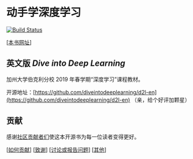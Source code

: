 # 动手学深度学习

[![Build Status](http://ci.diveintodeeplearning.org/job/zh/job/master/badge/icon)](http://ci.diveintodeeplearning.org/job/zh/job/master/)  

[[本书网址](https://zh.diveintodeeplearning.org/)]

 

## 英文版 *Dive into Deep Learning*

加州大学伯克利分校 2019 年春学期“深度学习”课程教材。

开源地址：[https://github.com/diveintodeeplearning/d2l-en](https://github.com/diveintodeeplearning/d2l-en) （亲，给个好评加颗星）




## 贡献

感谢[社区贡献者们](https://github.com/diveintodeeplearning/d2l-zh/graphs/contributors)使这本开源书为每一位读者变得更好。

[[如何贡献](https://zh.diveintodeeplearning.org/chapter_appendix/how-to-contribute.html)] [[致谢](https://zh.diveintodeeplearning.org/chapter_introduction/preface.html#%E8%87%B4%E8%B0%A2)]  [[讨论或报告问题](https://discuss.gluon.ai)]  [[其他](INFO.md)]
